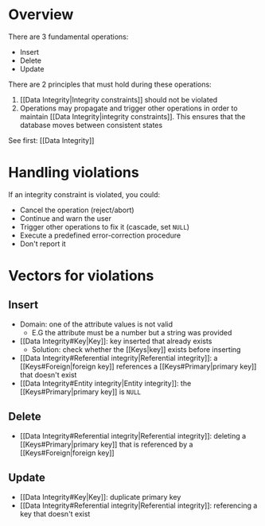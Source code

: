 # Overview
There are 3 fundamental operations:
- Insert
- Delete
- Update

There are 2 principles that must hold during these operations:
1. [[Data Integrity|Integrity constraints]] should not be violated
2. Operations may propagate and trigger other operations in order to maintain [[Data Integrity|integrity constraints]]. This ensures that the database moves between consistent states

See first: [[Data Integrity]]

# Handling violations
If an integrity constraint is violated, you could:
- Cancel the operation (reject/abort)
- Continue and warn the user
- Trigger other operations to fix it (cascade, set `NULL`)
- Execute a predefined error-correction procedure
- Don't report it

# Vectors for violations

## Insert
- Domain: one of the attribute values is not valid
	- E.G the attribute must be a number but a string was provided
- [[Data Integrity#Key|Key]]: key inserted that already exists
	- Solution: check whether the [[Keys|key]] exists before inserting
- [[Data Integrity#Referential integrity|Referential integrity]]: a [[Keys#Foreign|foreign key]] references a [[Keys#Primary|primary key]] that doesn't exist
- [[Data Integrity#Entity integrity|Entity integrity]]: the [[Keys#Primary|primary key]] is `NULL`

## Delete
- [[Data Integrity#Referential integrity|Referential integrity]]: deleting a [[Keys#Primary|primary key]] that is referenced by a [[Keys#Foreign|foreign key]]

## Update
- [[Data Integrity#Key|Key]]: duplicate primary key
- [[Data Integrity#Referential integrity|Referential integrity]]: referencing a key that doesn't exist